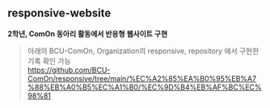 ## responsive-website
**2학년, ComOn 동아리 활동에서 반응형 웹사이트 구현**
> 아래의 BCU-ComOn, Organization의 responsive, repository 에서 구현한 기록 확인 가능 <br />
> https://github.com/BCU-ComOn/responsive/tree/main/%EC%A2%85%EA%B0%95%EB%A7%88%EB%A0%B5%EC%A1%B0/%EC%9D%B4%EB%AF%BC%EC%98%81

